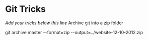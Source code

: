 # Git Tricks

*Add your tricks below this line*
Archive git into a zip folder

git archive master --format=zip --output=../website-12-10-2012.zip
